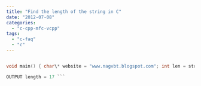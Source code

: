 ```yaml
---
title: "Find the length of the string in C"
date: "2012-07-08"
categories: 
  - "c-cpp-mfc-vcpp"
tags: 
  - "c-faq"
  - "c"
---
```


```c //str\_len returns the length of str int str\_len(char\* str) { int len; len = 0; for (int i = 0; str\[i\] != '\\0'; i++) { len ++; } return len; }

void main() { char\* website = "www.nagvbt.blogspot.com"; int len = str\_len(website); printf("length = %d n", len); }

OUTPUT length = 17 ```
